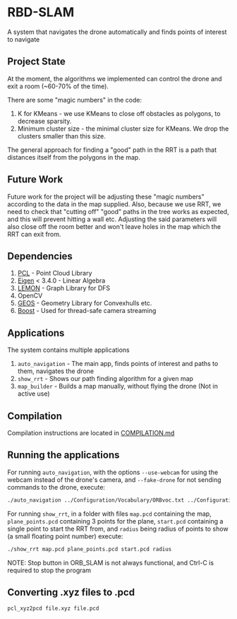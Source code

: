 # RBD-SLAM

A system that navigates the drone automatically and finds points of interest to navigate

## Project State

At the moment, the algorithms we implemented can control the drone and exit a room (~60-70% of the time).

There are some "magic numbers" in the code:

1. K for KMeans - we use KMeans to close off obstacles as polygons, to decrease sparsity.
2. Minimum cluster size - the minimal cluster size for KMeans. We drop the clusters smaller than this size.

The general approach for finding a "good" path in the RRT is a path that distances itself from the polygons in the map.

## Future Work

Future work for the project will be adjusting these "magic numbers" according to the data in the map supplied. Also, because we use RRT, we need to check that "cutting off" "good" paths in the tree works as expected, and this will prevent hitting a wall etc. Adjusting the said parameters will also close off the room better and won't leave holes in the map which the RRT can exit from.

## Dependencies

1. [PCL](https://pointclouds.org/) - Point Cloud Library
2. [Eigen](https://eigen.tuxfamily.org/) < 3.4.0 - Linear Algebra
3. [LEMON](https://lemon.cs.elte.hu/trac/lemon) - Graph Library for DFS
4. OpenCV
5. [GEOS](https://libgeos.org/) - Geometry Library for Convexhulls etc.
6. [Boost](https://www.boost.org/) - Used for thread-safe camera streaming

## Applications

The system contains multiple applications

1. `auto_navigation` - The main app, finds points of interest and paths to them, navigates the drone
2. `show_rrt` - Shows our path finding algorithm for a given map
3. `map_builder` - Builds a map manually, without flying the drone (Not in active use)

## Compilation

Compilation instructions are located in [COMPILATION.md](COMPILATION.md)

## Running the applications

For running `auto_navigation`, with the options `--use-webcam` for using the webcam instead of the drone's camera, and `--fake-drone` for not sending commands to the drone, execute:

```bash
./auto_navigation ../Configuration/Vocabulary/ORBvoc.txt ../Configuration/CalibrationFiles/tello_9F5EC2_640.yaml [--use-webcam] [--fake-drone]
```

For running `show_rrt`, in a folder with files `map.pcd` containing the map, `plane_points.pcd` containing 3 points for the plane, `start.pcd` containing a single point to start the RRT from, and `radius` being radius of points to show (a small floating point number) execute:

```bash
./show_rrt map.pcd plane_points.pcd start.pcd radius
```

NOTE: Stop button in ORB_SLAM is not always functional, and Ctrl-C is required to stop the program

## Converting .xyz files to .pcd

```bash
pcl_xyz2pcd file.xyz file.pcd
```
